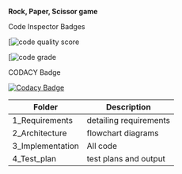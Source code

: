 **Rock, Paper, Scissor game**

Code Inspector Badges

[![code quality score](https://www.code-inspector.com/project/27624/score/svg)


[![code grade](https://www.code-inspector.com/project/27624/status/svg)


CODACY Badge

[![Codacy Badge](https://app.codacy.com/project/badge/Grade/855c2af0acdd479a997ea99d5482f01b)](https://www.codacy.com/gh/susmithapvs/step_billing-system/dashboard?utm_source=github.com&amp;utm_medium=referral&amp;utm_content=susmithapvs/step_billing-system&amp;utm_campaign=Badge_Grade)

Folder|	Description
-------|----------------------------
1_Requirements|	 detailing requirements 
2_Architecture	|flowchart diagrams
3_Implementation	|All code 
4_Test_plan	| test plans and output

